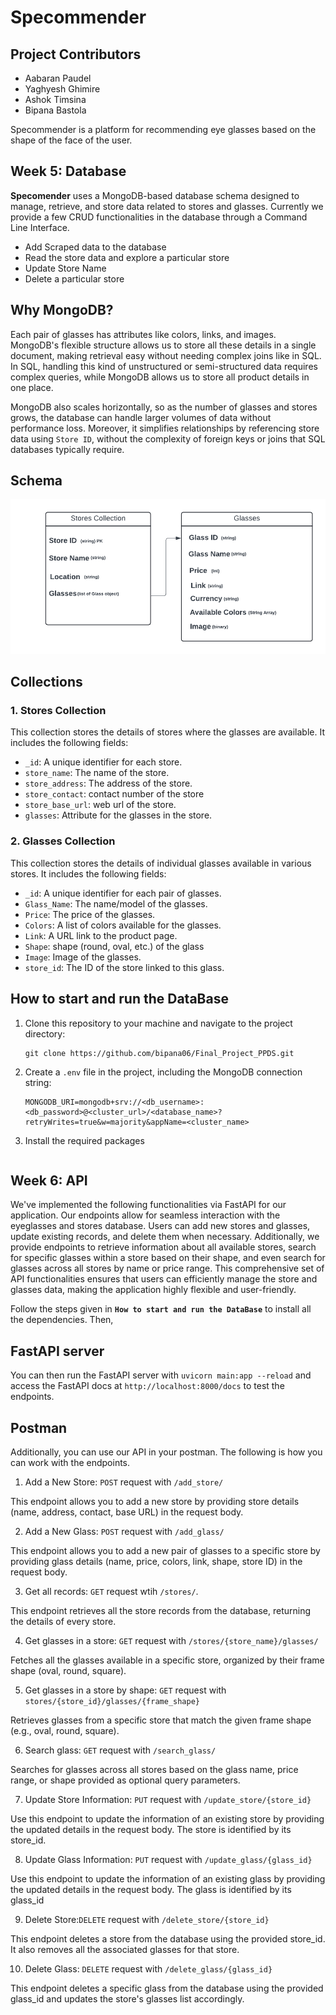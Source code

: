 # Specommender

## Project Contributors
- Aabaran Paudel
- Yaghyesh Ghimire
- Ashok Timsina
- Bipana Bastola
 
Specommender is a platform for recommending eye glasses based on the shape of the face of the user. 

## Week 5: Database

**Specomender** uses a MongoDB-based database schema designed to manage, retrieve, and store data related to stores and glasses. Currently we provide a few CRUD functionalities in the database through a Command Line Interface. 

- Add Scraped data to the database
- Read the store data and explore a particular store
- Update Store Name
- Delete a particular store 

## Why MongoDB?

Each pair of glasses has attributes like colors, links, and images. MongoDB's flexible structure allows us to store all these details in a single document, making retrieval easy without needing complex joins like in SQL. In SQL, handling this kind of unstructured or semi-structured data requires complex queries, while MongoDB allows us to store all product details in one place.

MongoDB also scales horizontally, so as the number of glasses and stores grows, the database can handle larger volumes of data without performance loss. Moreover, it simplifies relationships by referencing store data using `Store ID`, without the complexity of foreign keys or joins that SQL databases typically require.

## Schema
![schema](Schema_drawing.png)

## Collections

### 1. Stores Collection

This collection stores the details of stores where the glasses are available. It includes the following fields:

- `_id`: A unique identifier for each store.
- `store_name`: The name of the store.
- `store_address`: The address of the store.
- `store_contact`: contact number of the store
- `store_base_url`: web url of the store.
- `glasses`: Attribute for the glasses in the store.

### 2. Glasses Collection

This collection stores the details of individual glasses available in various stores. It includes the following fields:

- `_id`: A unique identifier for each pair of glasses.
- `Glass_Name`: The name/model of the glasses.
- `Price`: The price of the glasses.
- `Colors`: A list of colors available for the glasses.
- `Link`: A URL link to the product page.
-  `Shape`: shape (round, oval, etc.) of the glass
- `Image`: Image of the glasses.
- `store_id`: The ID of the store linked to this glass. 


## How to start and run the DataBase

1. Clone this repository to your machine and navigate to the project directory:  

   ```
   git clone https://github.com/bipana06/Final_Project_PPDS.git
   ```

3. Create a `.env` file in the project, including the MongoDB connection string:

    ```
    MONGODB_URI=mongodb+srv://<db_username>:<db_password>@<cluster_url>/<database_name>?retryWrites=true&w=majority&appName=<cluster_name>
    ```
4.  Install the required packages

  ```pip install -r requirements.txt
  ```

## Week 6: API

We've implemented the following functionalities via FastAPI for our application. Our endpoints allow for seamless interaction with the eyeglasses and stores database. Users can add new stores and glasses, update existing records, and delete them when necessary. Additionally, we provide endpoints to retrieve information about all available stores, search for specific glasses within a store based on their shape, and even search for glasses across all stores by name or price range. This comprehensive set of API functionalities ensures that users can efficiently manage the store and glasses data, making the application highly flexible and user-friendly.

Follow the steps given in **`How to start and run the DataBase`** to install all the dependencies. Then, 

## FastAPI server
You can then run the FastAPI server with `uvicorn main:app --reload` and access the FastAPI docs at `http://localhost:8000/docs` to test the endpoints. 

## Postman
Additionally, you can use our API in your postman. The following is how you can work with the endpoints. 

1. Add a New Store: `POST` request with `/add_store/`

This endpoint allows you to add a new store by providing store details (name, address, contact, base URL) in the request body.

2. Add a New Glass: `POST` request with `/add_glass/`

This endpoint allows you to add a new pair of glasses to a specific store by providing glass details (name, price, colors, link, shape, store ID) in the request body.

3. Get all records: `GET` request wtih `/stores/`.

This endpoint retrieves all the store records from the database, returning the details of every store.

4. Get glasses in a store: `GET` request with `/stores/{store_name}/glasses/`

Fetches all the glasses available in a specific store, organized by their frame shape (oval, round, square).

5. Get glasses in a store by shape: `GET` request with `stores/{store_id}/glasses/{frame_shape}`

Retrieves glasses from a specific store that match the given frame shape (e.g., oval, round, square).

6. Search glass: `GET` request with `/search_glass/`

Searches for glasses across all stores based on the glass name, price range, or shape provided as optional query parameters.

7. Update Store Information:
`PUT` request with `/update_store/{store_id}`

Use this endpoint to update the information of an existing store by providing the updated details in the request body. The store is identified by its store_id.

8. Update Glass Information: `PUT` request with `/update_glass/{glass_id}`

Use this endpoint to update the information of an existing glass by providing the updated details in the request body. The glass is identified by its glass_id

9. Delete Store:`DELETE` request with `/delete_store/{store_id}`

This endpoint deletes a store from the database using the provided store_id. It also removes all the associated glasses for that store.

10. Delete Glass: `DELETE` request with `/delete_glass/{glass_id}`

This endpoint deletes a specific glass from the database using the provided glass_id and updates the store's glasses list accordingly.
